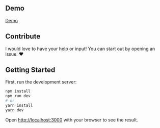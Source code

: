 ## Demo

[Demo](https://delicate-liger-2b1c74.netlify.app/)

## Contribute

I would love to have your help or input! You can start out by opening an issue. ❤️

## Getting Started

First, run the development server:

```bash
npm install
npm run dev
# or
yarn install
yarn dev
```

Open [http://localhost:3000](http://localhost:3000) with your browser to see the result.

